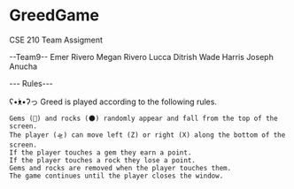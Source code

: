 # GreedGame
CSE 210 Team Assigment

  --Team9--
Emer Rivero
Megan Rivero
Lucca Ditrish
Wade Harris
Joseph Anucha

  --- Rules---

ʕ•́ᴥ•̀ʔっ Greed is played according to the following rules.

    Gems (💎) and rocks (🌑) randomly appear and fall from the top of the screen.
    The player (🛸) can move left (Z) or right (X) along the bottom of the screen.
    If the player touches a gem they earn a point.
    If the player touches a rock they lose a point.
    Gems and rocks are removed when the player touches them.
    The game continues until the player closes the window.
